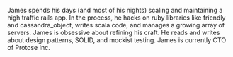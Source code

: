 James spends his days (and most of his nights) scaling and maintaining a high traffic rails app. In the process, he hacks on ruby libraries like friendly and cassandra_object, writes scala code, and manages a growing array of servers. James is obsessive about refining his craft. He reads and writes about design patterns, SOLID, and mockist testing. James is currently CTO of Protose Inc.

